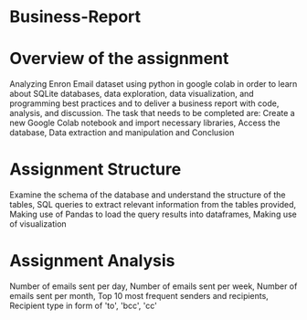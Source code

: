 # Business-Report
# Overview of the assignment
Analyzing Enron Email dataset using python in google colab in order to learn about SQLite databases, data exploration, data visualization, and programming best practices and to deliver a business report with code, analysis, and discussion. The task that needs to be completed are: Create a new Google Colab notebook and import necessary libraries, Access the database, Data extraction and manipulation and Conclusion

# Assignment Structure
Examine the schema of the database and understand the structure of the tables,
SQL queries to extract relevant information from the tables provided,
Making use of Pandas to load the query results into dataframes,
Making use of visualization 

# Assignment Analysis
Number of emails sent per day,
Number of emails sent per week,
Number of emails sent per month,
Top 10 most frequent senders and recipients,
Recipient type in form of 'to', 'bcc', 'cc' 
